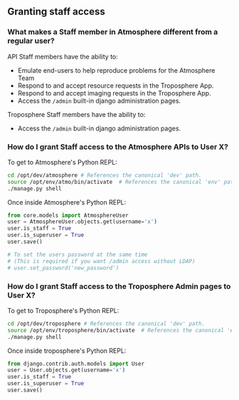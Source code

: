 ## Granting staff access
### What makes a Staff member in Atmosphere different from a regular user?

API Staff members have the ability to:
* Emulate end-users to help reproduce problems for the Atmosphere Team
* Respond to and accept resource requests in the Troposphere App.
* Respond to and accept imaging requests in the Troposphere App.
* Access the `/admin` built-in django administration pages.

Troposphere Staff members have the ability to:
* Access the `/admin` built-in django administration pages.

### How do I grant Staff access to the Atmosphere APIs to User X?
To get to Atmosphere's Python REPL:
```bash
cd /opt/dev/atmosphere # References the canonical 'dev' path.
source /opt/env/atmo/bin/activate  # References the canonical 'env' path.
./manage.py shell
```
Once inside Atmosphere's Python REPL:
```python
from core.models import AtmosphereUser
user = AtmosphereUser.objects.get(username='x')
user.is_staff = True
user.is_superuser = True
user.save()

# To set the users password at the same time
# (This is required if you want /admin access without LDAP)
# user.set_password('new_password')
```

### How do I grant Staff access to the Troposphere Admin pages to User X?
To get to Troposphere's Python REPL:
```bash
cd /opt/dev/troposphere # References the canonical 'dev' path.
source /opt/env/troposphere/bin/activate  # References the canonical 'env' path.
./manage.py shell
```
Once inside troposphere's Python REPL:
```python
from django.contrib.auth.models import User
user = User.objects.get(username='x')
user.is_staff = True
user.is_superuser = True
user.save()
```

